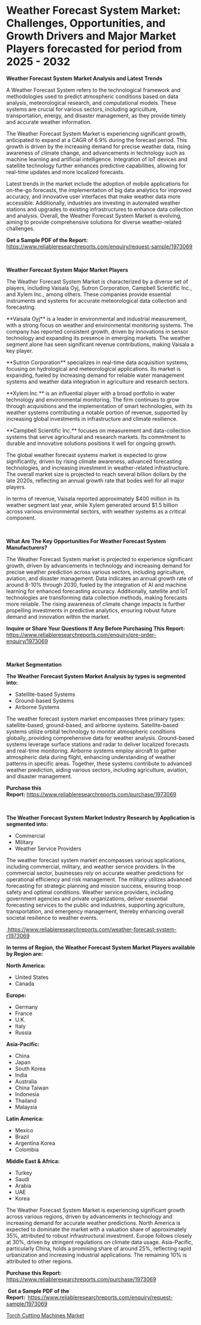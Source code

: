 <p><h1>Weather Forecast System Market: Challenges, Opportunities, and Growth Drivers and Major Market Players forecasted for period from 2025 - 2032</h1></p><p><strong>Weather Forecast System Market Analysis and Latest Trends</strong></p>
<p><p>A Weather Forecast System refers to the technological framework and methodologies used to predict atmospheric conditions based on data analysis, meteorological research, and computational models. These systems are crucial for various sectors, including agriculture, transportation, energy, and disaster management, as they provide timely and accurate weather information.</p><p>The Weather Forecast System Market is experiencing significant growth, anticipated to expand at a CAGR of 6.9% during the forecast period. This growth is driven by the increasing demand for precise weather data, rising awareness of climate change, and advancements in technology such as machine learning and artificial intelligence. Integration of IoT devices and satellite technology further enhances predictive capabilities, allowing for real-time updates and more localized forecasts.</p><p>Latest trends in the market include the adoption of mobile applications for on-the-go forecasts, the implementation of big data analytics for improved accuracy, and innovative user interfaces that make weather data more accessible. Additionally, industries are investing in automated weather stations and upgrades to existing infrastructures to enhance data collection and analysis. Overall, the Weather Forecast System Market is evolving, aiming to provide comprehensive solutions for diverse weather-related challenges.</p></p>
<p><strong>Get a Sample PDF of the Report:&nbsp;</strong> <a href="https://www.reliableresearchreports.com/enquiry/request-sample/1973069?utm_campaign=2109&utm_medium=2&utm_source=Github&utm_content=ia&utm_term=23022025&utm_id=weather-forecast-system">https://www.reliableresearchreports.com/enquiry/request-sample/1973069</a></p>
<p>&nbsp;</p>
<p><strong>Weather Forecast System Major Market Players</strong></p>
<p><p>The Weather Forecast System Market is characterized by a diverse set of players, including Vaisala Oyj, Sutron Corporation, Campbell Scientific Inc., and Xylem Inc., among others. These companies provide essential instruments and systems for accurate meteorological data collection and forecasting.</p><p>**Vaisala Oyj** is a leader in environmental and industrial measurement, with a strong focus on weather and environmental monitoring systems. The company has reported consistent growth, driven by innovations in sensor technology and expanding its presence in emerging markets. The weather segment alone has seen significant revenue contributions, making Vaisala a key player.</p><p>**Sutron Corporation** specializes in real-time data acquisition systems, focusing on hydrological and meteorological applications. Its market is expanding, fueled by increasing demand for reliable water management systems and weather data integration in agriculture and research sectors.</p><p>**Xylem Inc.** is an influential player with a broad portfolio in water technology and environmental monitoring. The firm continues to grow through acquisitions and the implementation of smart technologies, with its weather systems contributing a notable portion of revenue, supported by increasing global investments in infrastructure and climate resilience.</p><p>**Campbell Scientific Inc.** focuses on measurement and data-collection systems that serve agricultural and research markets. Its commitment to durable and innovative solutions positions it well for ongoing growth.</p><p>The global weather forecast systems market is expected to grow significantly, driven by rising climate awareness, advanced forecasting technologies, and increasing investment in weather-related infrastructure. The overall market size is projected to reach several billion dollars by the late 2020s, reflecting an annual growth rate that bodes well for all major players.</p><p>In terms of revenue, Vaisala reported approximately $400 million in its weather segment last year, while Xylem generated around $1.5 billion across various environmental sectors, with weather systems as a critical component.</p></p>
<p>&nbsp;</p>
<p><strong>What Are The Key Opportunities For Weather Forecast System Manufacturers?</strong></p>
<p><p>The Weather Forecast System market is projected to experience significant growth, driven by advancements in technology and increasing demand for precise weather prediction across various sectors, including agriculture, aviation, and disaster management. Data indicates an annual growth rate of around 8-10% through 2030, fueled by the integration of AI and machine learning for enhanced forecasting accuracy. Additionally, satellite and IoT technologies are transforming data collection methods, making forecasts more reliable. The rising awareness of climate change impacts is further propelling investments in predictive analytics, ensuring robust future demand and innovation within the market.</p></p>
<p><strong>Inquire or Share Your Questions If Any Before Purchasing This Report:</strong> <a href="https://www.reliableresearchreports.com/enquiry/pre-order-enquiry/1973069?utm_campaign=2109&utm_medium=2&utm_source=Github&utm_content=ia&utm_term=23022025&utm_id=weather-forecast-system">https://www.reliableresearchreports.com/enquiry/pre-order-enquiry/1973069</a></p>
<p>&nbsp;</p>
<p><strong>Market Segmentation</strong></p>
<p><strong>The Weather Forecast System Market Analysis by types is segmented into:</strong></p>
<p><ul><li>Satellite-based Systems</li><li>Ground-based Systems</li><li>Airborne Systems</li></ul></p>
<p><p>The weather forecast system market encompasses three primary types: satellite-based, ground-based, and airborne systems. Satellite-based systems utilize orbital technology to monitor atmospheric conditions globally, providing comprehensive data for weather analysis. Ground-based systems leverage surface stations and radar to deliver localized forecasts and real-time monitoring. Airborne systems employ aircraft to gather atmospheric data during flight, enhancing understanding of weather patterns in specific areas. Together, these systems contribute to advanced weather prediction, aiding various sectors, including agriculture, aviation, and disaster management.</p></p>
<p><strong>Purchase this Report:&nbsp;</strong><a href="https://www.reliableresearchreports.com/purchase/1973069?utm_campaign=2109&utm_medium=2&utm_source=Github&utm_content=ia&utm_term=23022025&utm_id=weather-forecast-system">https://www.reliableresearchreports.com/purchase/1973069</a></p>
<p>&nbsp;</p>
<p><strong>The Weather Forecast System Market Industry Research by Application is segmented into:</strong></p>
<p><ul><li>Commercial</li><li>Military</li><li>Weather Service Providers</li></ul></p>
<p><p>The weather forecast system market encompasses various applications, including commercial, military, and weather service providers. In the commercial sector, businesses rely on accurate weather predictions for operational efficiency and risk management. The military utilizes advanced forecasting for strategic planning and mission success, ensuring troop safety and optimal conditions. Weather service providers, including government agencies and private organizations, deliver essential forecasting services to the public and industries, supporting agriculture, transportation, and emergency management, thereby enhancing overall societal resilience to weather events.</p></p>
<p><a href="https://www.reliableresearchreports.com/weather-forecast-system-r1973069?utm_campaign=2109&utm_medium=2&utm_source=Github&utm_content=ia&utm_term=23022025&utm_id=weather-forecast-system">&nbsp;https://www.reliableresearchreports.com/weather-forecast-system-r1973069</a></p>
<p><strong>In terms of Region, the Weather Forecast System Market Players available by Region are:</strong></p>
<p>
    <p> <strong> North America: </strong>
        <ul>
            <li>United States</li>
            <li>Canada</li>
        </ul>
        </p> 
    <p> <strong> Europe: </strong>
        <ul>
            <li>Germany</li>
            <li>France</li>
            <li>U.K.</li>
            <li>Italy</li>
            <li>Russia</li>
        </ul>
        </p> 
    <p> <strong> Asia-Pacific: </strong>
        <ul>
            <li>China</li>
            <li>Japan</li>
            <li>South Korea</li>
            <li>India</li>
            <li>Australia</li>
            <li>China Taiwan</li>
            <li>Indonesia</li>
            <li>Thailand</li>
            <li>Malaysia</li>
        </ul>
        </p> 
    <p> <strong> Latin America: </strong>
        <ul>
            <li>Mexico</li>
            <li>Brazil</li>
            <li>Argentina Korea</li>
            <li>Colombia</li>
        </ul>
        </p> 
    <p> <strong> Middle East & Africa: </strong>
        <ul>
            <li>Turkey</li>
            <li>Saudi</li>
            <li>Arabia</li>
            <li>UAE</li>
            <li>Korea</li>
        </ul>
    </p>
    </p>
<p><p>The Weather Forecast System Market is experiencing significant growth across various regions, driven by advancements in technology and increasing demand for accurate weather predictions. North America is expected to dominate the market with a valuation share of approximately 35%, attributed to robust infrastructural investment. Europe follows closely at 30%, driven by stringent regulations on climate data usage. Asia-Pacific, particularly China, holds a promising share of around 25%, reflecting rapid urbanization and increasing industrial applications. The remaining 10% is attributed to other regions.</p></p>
<p><strong>Purchase this Report: </strong><a href="https://www.reliableresearchreports.com/purchase/1973069?utm_campaign=2109&utm_medium=2&utm_source=Github&utm_content=ia&utm_term=23022025&utm_id=weather-forecast-system">https://www.reliableresearchreports.com/purchase/1973069</a></p>
<p>&nbsp;<strong>Get a Sample PDF of the Report:&nbsp;&nbsp;</strong><a href="https://www.reliableresearchreports.com/enquiry/request-sample/1973069?utm_campaign=2109&utm_medium=2&utm_source=Github&utm_content=ia&utm_term=23022025&utm_id=weather-forecast-system">https://www.reliableresearchreports.com/enquiry/request-sample/1973069</a></p>
<p><strong></strong></p>
<p><p><a href="https://github.com/MonroeBullock54/Market-Research-Report-List-1/blob/main/torch-cutting-machines-market.md?utm_campaign=2109&utm_medium=2&utm_source=Github&utm_content=ia&utm_term=23022025&utm_id=weather-forecast-system">Torch Cutting Machines Market</a></p></p>